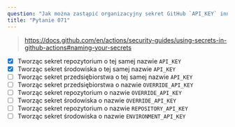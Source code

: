 ```yaml
---
question: "Jak można zastąpić organizacyjny sekret GitHub `API_KEY` inną wartością podczas pracy w repozytorium? (Wybierz dwie.)"
title: "Pytanie 071"
---
```


> https://docs.github.com/en/actions/security-guides/using-secrets-in-github-actions#naming-your-secrets
- [x] Tworząc sekret repozytorium o tej samej nazwie `API_KEY`
- [x] Tworząc sekret środowiska o tej samej nazwie `API_KEY`
- [ ] Tworząc sekret przedsiębiorstwa o tej samej nazwie `API_KEY`
- [ ] Tworząc sekret przedsiębiorstwa o nazwie `OVERRIDE_API_KEY`
- [ ] Tworząc sekret repozytorium o nazwie `OVERRIDE_API_KEY`
- [ ] Tworząc sekret środowiska o nazwie `OVERRIDE_API_KEY`
- [ ] Tworząc sekret repozytorium o nazwie `REPOSITORY_API_KEY`
- [ ] Tworząc sekret środowiska o nazwie `ENVIRONMENT_API_KEY`
